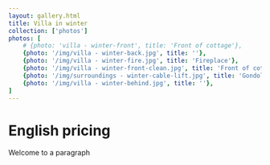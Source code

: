 ```yaml
---
layout: gallery.html
title: Villa in winter
collection: ['photos']
photos: [
    # {photo: 'villa - winter-front', title: 'Front of cottage'},
    {photo: '/img/villa - winter-back.jpg', title: ''},
    {photo: '/img/villa - winter-fire.jpg', title: 'Fireplace'},
    {photo: '/img/villa - winter-front-clean.jpg', title: 'Front of cottage', big: true},
    {photo: '/img/surroundings - winter-cable-lift.jpg', title: 'Gondola lift 50 meters from cottage'},
    {photo: '/img/villa - winter-behind.jpg', title: ''},
]
---
```


English **pricing**
===============
Welcome to a paragraph